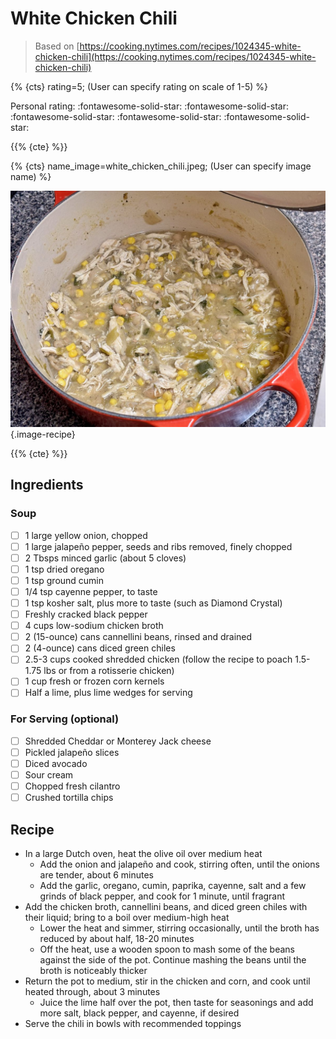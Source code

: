 # White Chicken Chili

> Based on [https://cooking.nytimes.com/recipes/1024345-white-chicken-chili](https://cooking.nytimes.com/recipes/1024345-white-chicken-chili)

{% {cts} rating=5; (User can specify rating on scale of 1-5) %}

Personal rating: :fontawesome-solid-star: :fontawesome-solid-star: :fontawesome-solid-star: :fontawesome-solid-star: :fontawesome-solid-star:

{{% {cte} %}}

{% {cts} name_image=white_chicken_chili.jpeg; (User can specify image name) %}

![white_chicken_chili.jpeg](./white_chicken_chili.jpeg){.image-recipe}

{{% {cte} %}}

## Ingredients

### Soup

- [ ] 1 large yellow onion, chopped
- [ ] 1 large jalapeño pepper, seeds and ribs removed, finely chopped
- [ ] 2 Tbsps minced garlic (about 5 cloves)
- [ ] 1 tsp dried oregano
- [ ] 1 tsp ground cumin
- [ ] 1/4 tsp cayenne pepper, to taste
- [ ] 1 tsp kosher salt, plus more to taste (such as Diamond Crystal)
- [ ] Freshly cracked black pepper
- [ ] 4 cups low-sodium chicken broth
- [ ] 2 (15-ounce) cans cannellini beans, rinsed and drained
- [ ] 2 (4-ounce) cans diced green chiles
- [ ] 2.5-3 cups cooked shredded chicken (follow the recipe to poach 1.5-1.75 lbs or from a rotisserie chicken)
- [ ] 1 cup fresh or frozen corn kernels
- [ ] Half a lime, plus lime wedges for serving

### For Serving (optional)

- [ ] Shredded Cheddar or Monterey Jack cheese
- [ ] Pickled jalapeño slices
- [ ] Diced avocado
- [ ] Sour cream
- [ ] Chopped fresh cilantro
- [ ] Crushed tortilla chips

## Recipe

- In a large Dutch oven, heat the olive oil over medium heat
    - Add the onion and jalapeño and cook, stirring often, until the onions are tender, about 6 minutes
    - Add the garlic, oregano, cumin, paprika, cayenne, salt and a few grinds of black pepper, and cook for 1 minute, until fragrant
- Add the chicken broth, cannellini beans, and diced green chiles with their liquid; bring to a boil over medium-high heat
    - Lower the heat and simmer, stirring occasionally, until the broth has reduced by about half, 18-20 minutes
    - Off the heat, use a wooden spoon to mash some of the beans against the side of the pot. Continue mashing the beans until the broth is noticeably thicker
- Return the pot to medium, stir in the chicken and corn, and cook until heated through, about 3 minutes
    - Juice the lime half over the pot, then taste for seasonings and add more salt, black pepper, and cayenne, if desired
- Serve the chili in bowls with recommended toppings
